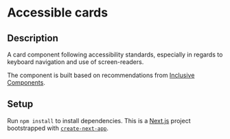 # Accessible cards

## Description

A card component following accessibility standards, especially in regards to keyboard navigation and use of screen-readers.

The component is built based on recommendations from [Inclusive Components](https://inclusive-components.design/cards/).

## Setup

Run `npm install` to install dependencies. This is a [Next.js](https://nextjs.org/) project bootstrapped with [`create-next-app`](https://github.com/vercel/next.js/tree/canary/packages/create-next-app).
